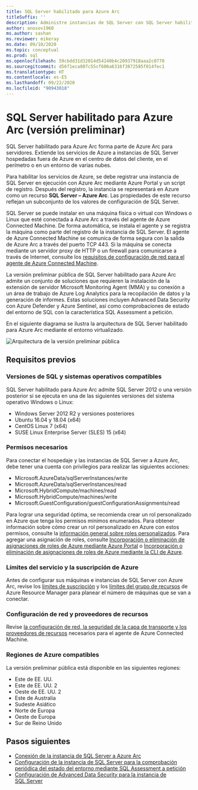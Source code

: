 ```yaml
---
title: SQL Server habilitado para Azure Arc
titleSuffix: ''
description: Administre instancias de SQL Server con SQL Server habilitado para Azure Arc.
author: anosov1960
ms.author: sashan
ms.reviewer: mikeray
ms.date: 09/10/2020
ms.topic: conceptual
ms.prod: sql
ms.openlocfilehash: 59cbdd31d32014d54240b4c20937918aaa2c0770
ms.sourcegitcommit: d56f1eca807c55cf606a6316f3872585f014fec1
ms.translationtype: HT
ms.contentlocale: es-ES
ms.lasthandoff: 09/22/2020
ms.locfileid: "90943018"
---
```

# <a name="azure-arc-enabled-sql-server-preview"></a>SQL Server habilitado para Azure Arc (versión preliminar)

SQL Server habilitado para Azure Arc forma parte de Azure Arc para servidores. Extiende los servicios de Azure a instancias de SQL Server hospedadas fuera de Azure en el centro de datos del cliente, en el perímetro o en un entorno de varias nubes.

Para habilitar los servicios de Azure, se debe registrar una instancia de SQL Server en ejecución con Azure Arc mediante Azure Portal y un script de registro. Después del registro, la instancia se representará en Azure como un recurso __SQL Server – Azure Arc__. Las propiedades de este recurso reflejan un subconjunto de los valores de configuración de SQL Server.

SQL Server se puede instalar en una máquina física o virtual con Windows o Linux que esté conectada a Azure Arc a través del agente de Azure Connected Machine. De forma automática, se instala el agente y se registra la máquina como parte del registro de la instancia de SQL Server. El agente de Azure Connected Machine se comunica de forma segura con la salida de Azure Arc a través del puerto TCP 443. Si la máquina se conecta mediante un servidor proxy de HTTP o un firewall para comunicarse a través de Internet, consulte los [requisitos de configuración de red para el agente de Azure Connected Machine](/azure/azure-arc/servers/agent-overview#prerequisites).

La versión preliminar pública de SQL Server habilitado para Azure Arc admite un conjunto de soluciones que requieren la instalación de la extensión de servidor Microsoft Monitoring Agent (MMA) y su conexión a un área de trabajo de Azure Log Analytics para la recopilación de datos y la generación de informes. Estas soluciones incluyen Advanced Data Security con Azure Defender y Azure Sentinel, así como comprobaciones de estado del entorno de SQL con la característica SQL Assessment a petición.

En el siguiente diagrama se ilustra la arquitectura de SQL Server habilitado para Azure Arc mediante el entorno virtualizado.

![Arquitectura de la versión preliminar pública](media/overview/pubic-preview-architecture.png)

## <a name="prerequisites"></a>Requisitos previos

### <a name="supported-sql-versions-and-operating-systems"></a>Versiones de SQL y sistemas operativos compatibles

SQL Server habilitado para Azure Arc admite SQL Server 2012 o una versión posterior si se ejecuta en una de las siguientes versiones del sistema operativo Windows o Linux:

- Windows Server 2012 R2 y versiones posteriores
- Ubuntu 16.04 y 18.04 (x64)
- CentOS Linux 7 (x64)
- SUSE Linux Enterprise Server (SLES) 15 (x64)

### <a name="required-permissions"></a>Permisos necesarios

Para conectar el hospedaje y las instancias de SQL Server a Azure Arc, debe tener una cuenta con privilegios para realizar las siguientes acciones:
   * Microsoft.AzureData/sqlServerInstances/write
   * Microsoft.AzureData/sqlServerInstances/read
   * Microsoft.HybridCompute/machines/read
   * Microsoft.HybridCompute/machines/write
   * Microsoft.GuestConfiguration/guestConfigurationAssignments/read

Para lograr una seguridad óptima, se recomienda crear un rol personalizado en Azure que tenga los permisos mínimos enumerados. Para obtener información sobre cómo crear un rol personalizado en Azure con estos permisos, consulte la [información general sobre roles personalizados](https://docs.microsoft.com/azure/active-directory/users-groups-roles/roles-custom-overview). Para agregar una asignación de roles, consulte [Incorporación o eliminación de asignaciones de roles de Azure mediante Azure Portal](https://docs.microsoft.com/azure/role-based-access-control/role-assignments-portal) o [Incorporación o eliminación de asignaciones de roles de Azure mediante la CLI de Azure](https://docs.microsoft.com/azure/role-based-access-control/role-assignments-cli).

### <a name="azure-subscription-and-service-limits"></a>Límites del servicio y la suscripción de Azure

Antes de configurar sus máquinas e instancias de SQL Server con Azure Arc, revise los [límites de suscripción](/azure/azure-resource-manager/management/azure-subscription-service-limits#subscription-limits) y los [límites del grupo de recursos](/azure/azure-resource-manager/management/azure-subscription-service-limits#resource-group-limits) de Azure Resource Manager para planear el número de máquinas que se van a conectar.

### <a name="networking-configuration-and-resource-providers"></a>Configuración de red y proveedores de recursos

Revise [la configuración de red, la seguridad de la capa de transporte y los proveedores de recursos](/azure/azure-arc/servers/agent-overview#prerequisites) necesarios para el agente de Azure Connected Machine.

### <a name="supported-azure-regions"></a>Regiones de Azure compatibles

La versión preliminar pública está disponible en las siguientes regiones:
- Este de EE. UU.
- Este de EE. UU. 2
- Oeste de EE. UU. 2
- Este de Australia
- Sudeste Asiático
- Norte de Europa
- Oeste de Europa
- Sur de Reino Unido

## <a name="next-steps"></a>Pasos siguientes

- [Conexión de la instancia de SQL Server a Azure Arc](connect.md)
- [Configuración de la instancia de SQL Server para la comprobación periódica del estado del entorno mediante SQL Assessment a petición](assess.md)
- [Configuración de Advanced Data Security para la instancia de SQL Server](configure-advanced-data-security.md)
